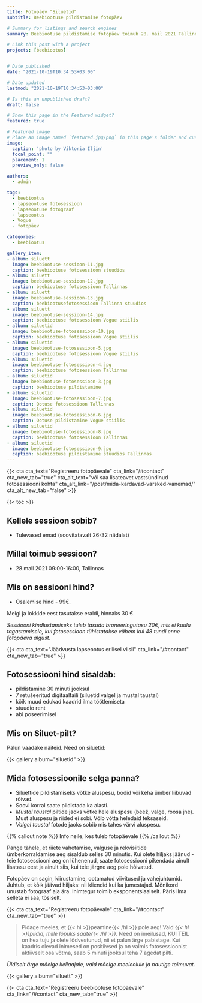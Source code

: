 ```yaml
---
title: Fotopäev "Siluetid"
subtitle: Beebiootuse pildistamise fotopäev

# Summary for listings and search engines
summary: Beebiootuse pildistamise fotopäev toimub 28. mail 2021 Tallinnas

# Link this post with a project
projects: [beebiootus]


# Date published
date: "2021-10-19T10:34:53+03:00"

# Date updated
lastmod: "2021-10-19T10:34:53+03:00"

# Is this an unpublished draft?
draft: false

# Show this page in the Featured widget?
featured: true

# Featured image
# Place an image named `featured.jpg/png` in this page's folder and customize its options here.
image:
  caption: 'photo by Viktoria Iljin'
  focal_point: ""
  placement: 1
  preview_only: false

authors:
  - admin

tags:
  - beebiootus
  - lapseootuse fotosessioon
  - lapseootuse fotograaf
  - lapseootus
  - Vogue
  - fotopäev

categories:
  - beebiootus

gallery_item:
- album: siluett
  image: beebiootuse-sessioon-11.jpg
  caption: beebiootuse fotosessioon stuudios
- album: siluett
  image: beebiootuse-sessioon-12.jpg
  caption: beebiootuse fotosessioon Tallinnas
- album: siluett
  image: beebiootuse-sessioon-13.jpg
  caption: beebiootusefotosessioon Tallinna stuudios
- album: siluett
  image: beebiootuse-sessioon-14.jpg
  caption: beebiootuse fotosessioon Vogue stiilis
- album: siluetid
  image: beebiootuse-fotosessioon-10.jpg
  caption: beebiootuse fotosessioon Vogue stiilis
- album: siluetid
  image: beebiootuse-fotosessioon-5.jpg
  caption: beebiootuse fotosessioon Vogue stiilis
- album: siluetid
  image: beebiootuse-fotosessioon-4.jpg
  caption: beebiootuse fotosessioon Tallinnas
- album: siluetid
  image: beebiootuse-fotosessioon-3.jpg
  caption: beebiootuse pildistamine 
- album: siluetid
  image: beebiootuse-fotosessioon-7.jpg
  caption: Ootuse fotosessioon Tallinnas
- album: siluetid
  image: beebiootuse-fotosessioon-6.jpg
  caption: Ootuse pildistamine Vogue stiilis
- album: siluetid
  image: beebiootuse-fotosessioon-8.jpg
  caption: beebiootuse fotosessioon Tallinnas
- album: siluetid
  image: beebiootuse-fotosessioon-9.jpg
  caption: beebiootuse pildistamine stuudios Tallinnas
---
```

{{< cta cta_text="Registreeru fotopäevale" cta_link="/#contact" cta_new_tab="true" cta_alt_text="või saa lisateavet vastsündinud fotosessiooni kohta" cta_alt_link="/post/mida-kardavad-varsked-vanemad/" cta_alt_new_tab="false" >}}

{{< toc >}}

## Kellele sessioon sobib?
- Tulevased emad (soovitatavalt 26-32 nädalat)

## Millal toimub sessioon?
- 28.mail 2021 09:00-16:00, Tallinnas

## Mis on sessiooni hind?
- Osalemise hind - 99€.

Meigi ja lokkide eest tasutakse eraldi, hinnaks 30 €.
 
_Sessiooni kindlustamiseks tuleb tasuda broneeringutasu 20€, mis ei kuulu tagastamisele, kui fotosessioon tühistatakse vähem kui 48 tundi enne fotopäeva algust._ 
 
{{< cta cta_text="Jäädvusta lapseootus erilisel viisil" cta_link="/#contact" cta_new_tab="true" >}}

## Fotosessiooni hind sisaldab:
- pildistamine 30 minuti jooksul 
- 7 retušeeritud digitaalfaili (siluetid valgel ja mustal taustal) 
- kõik muud edukad kaadrid ilma töötlemiseta
- stuudio rent
- abi poseerimisel

## Mis on Siluet-pilt?

Palun vaadake näiteid. Need on siluetid:

{{< gallery album="siluetid" >}}

## Mida fotosessioonile selga panna?
- Siluettide pildistamiseks võtke aluspesu, bodid või keha ümber liibuvad rõivad.
- Soovi korral saate pildistada ka alasti.
- _Mustal taustal_ piltide jaoks võtke hele aluspesu (beež, valge, roosa jne). Must aluspesu ja riided ei sobi. Võib võtta heledaid teksaseid.
- _Valgel taustal_ fotode jaoks sobib mis tahes värvi aluspesu.

{{% callout note %}}
Info neile, kes tuleb fotopäevale
{{% /callout %}}

Pange tähele, et riiete vahetamise, valguse ja rekvisiitide ümberkorraldamise aeg sisaldub selles 30 minutis.
Kui olete hiljaks jäänud - teie fotosessiooni aeg on lühenenud, saate fotosessiooni pikendada ainult lisatasu eest ja ainult siis, kui teie järgne aeg pole hõivatud.

Fotopäev on sagin, kiirustamine, ootamatud viivitused ja vahejuhtumid. Juhtub, et kõik jäävad hiljaks: nii kliendid kui ka jumestajad. Mõnikord unustab fotograaf aja ära. Inimtegur toimib eksponentsiaalselt. Päris ilma selleta ei saa, tõsiselt.

{{< cta cta_text="Registreeru fotopäevale" cta_link="/#contact" cta_new_tab="true" >}}

> Pidage meeles, et {{< hl >}}peamine{{< /hl >}} pole aeg! Vaid _{{< hl >}}pildid, mille lõpuks saate{{< /hl >}}._ Need on imeilusad, KUI TEIL on hea tuju ja olete lõdvestunud, nii et palun ärge pabistage.
Kui kaadris olevad inimesed on positiivsed ja on valmis fotosessioonist aktiivselt osa võtma, saab 5 minuti jooksul teha 7 ägedat pilti.

_Üldiselt ärge mõelge kellaajale, vaid mõelge meeleolule ja nautige toimuvat._

{{< gallery album="siluett" >}}

{{< cta cta_text="Registreeru beebiootuse fotopäevale" cta_link="/#contact" cta_new_tab="true" >}}